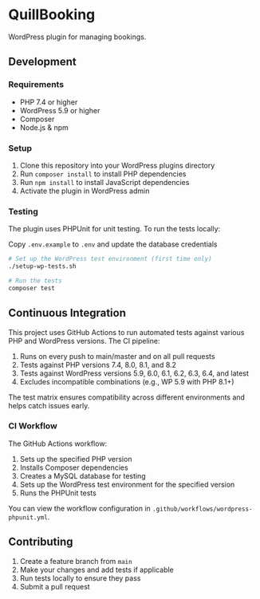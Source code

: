 # QuillBooking

WordPress plugin for managing bookings.

## Development

### Requirements

- PHP 7.4 or higher
- WordPress 5.9 or higher
- Composer
- Node.js & npm

### Setup

1. Clone this repository into your WordPress plugins directory
2. Run `composer install` to install PHP dependencies
3. Run `npm install` to install JavaScript dependencies
4. Activate the plugin in WordPress admin

### Testing

The plugin uses PHPUnit for unit testing. To run the tests locally:

Copy `.env.example` to `.env` and update the database credentials

```bash
# Set up the WordPress test environment (first time only)
./setup-wp-tests.sh

# Run the tests
composer test
```

## Continuous Integration

This project uses GitHub Actions to run automated tests against various PHP and WordPress versions. The CI pipeline:

1. Runs on every push to main/master and on all pull requests
2. Tests against PHP versions 7.4, 8.0, 8.1, and 8.2
3. Tests against WordPress versions 5.9, 6.0, 6.1, 6.2, 6.3, 6.4, and latest
4. Excludes incompatible combinations (e.g., WP 5.9 with PHP 8.1+)

The test matrix ensures compatibility across different environments and helps catch issues early.

### CI Workflow

The GitHub Actions workflow:

1. Sets up the specified PHP version
2. Installs Composer dependencies
3. Creates a MySQL database for testing
4. Sets up the WordPress test environment for the specified version
5. Runs the PHPUnit tests

You can view the workflow configuration in `.github/workflows/wordpress-phpunit.yml`.

## Contributing

1. Create a feature branch from `main`
2. Make your changes and add tests if applicable
3. Run tests locally to ensure they pass
4. Submit a pull request 